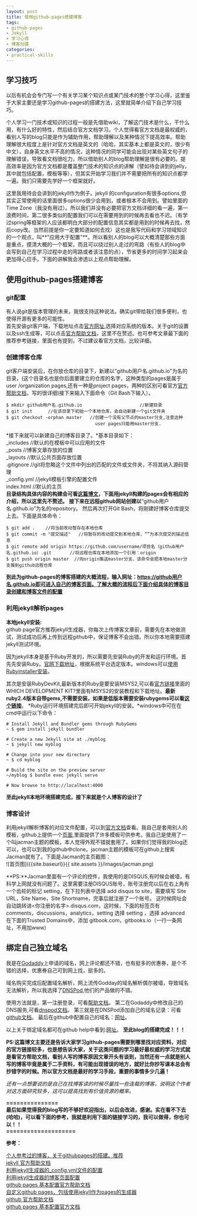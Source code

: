 ```yaml
---
layout: post
title: 使用github-pages搭建博客
tags:
- github-pages
- Jekyll
- 学习心得
- 博客创建
categories:
- practical-skills
---
```

## 学习技巧
 以后有机会会专门写一个有关学习某个知识点或某门技术的整个学习心得，这里鉴于大家主要还是学习github-pages的搭建方法，这里就简单介绍下自己学习技巧。
 
<!--more-->



个人学习一门技术或知识的过程一般是先借助wiki，了解这门技术是什么，干什么用，有什么好的特性，然后结合官方文档学习。个人觉得看官方文档是最权威的，看别人写的blog只能是作为辅助作用，帮助理解以及某种情况下提高效率。帮助理解很大程度上是针对官方文档是英文的（哈哈，其实基本上都是英文的，很少有中文），自身英文水平不高的情况，这种情况的同学可能会出现对某些英文句子的理解错误，导致看文档很吃力，所以借助别人的blog帮助理解是很有必要的。提高效率是因为官方文档都是覆盖整门技术的知识点的讲解（譬如待会讲到的jelly，其中就包括配置，模板等等），但其实开始学习我们并不需要把所有的知识点都学一遍。我们只需要先学好一个框架就好。

这里我用待会会讲到的jekyll作为例子。jekyll 的configuration有很多options,但其实正常使用的话里面很多options很少会用到，或者根本不会用到。譬如里面的Time Zone（我没有用过）。所以我们并没有必要把官方文档详细的看一遍，第一浪费时间，第二很多类似的配置我们可以在需要用到的时候再去看也不迟。（有学过spring等框架的人应该都明白大部分的配置信息其实都是用到的时候再去找，然后copy改。当然前提是你一定要知道如何去找）这也是我写代码和学习领域知识的一个观点，叫**"应用大于配置"**。所以看别人的blog可以大概清楚那些方面是重点，摸清大概的一个框架，而且可以绕过别人走过的弯路（有些人的blog中会写到自己在学习过程中走的弯路或者该注意的点），节省更多的时间学习起来会更加得心应手。下面的讲解我会渗透以上观点帮助理解。

## 使用github-pages搭建博客
### git配置
有人说git是版本管理的未来，我很支持这种说法。确实git带给我们很多便利，也使得开源有更多的可能性。  
首先安装git客户端，下载地址点击[官方网址](https://git-scm.com/downloads),选择对应系统的版本。关于git的设置以及ssh生成等，可以点击[官方帮助文档](https://help.github.com/articles/set-up-git/)，这里不在赘述。也可参考文章最下面的推荐参考链接，里面也有提到，不过建议看官方文档，比较详细。
### 创建博客仓库
git客户端安装后，在你放仓库的目录下，新建以“github用户名.github.io"为名的目录，(这个目录名也是你后面要建立的仓库的名字，这种类型的pages是属于user /organization pages,还有一种是project pages，两种的区别可看官方[官方帮助文档](https://help.github.com/articles/user-organization-and-project-pages/)，写的很详细)接下来输入下面命令（Git Bash下输入）。

    $ mkdir github用户名.github.io                      //新建目录
    $ git init      //在该目录下初始一个本地仓库，会自动新建一个git文件夹
    $ git checkout -orphan master   //创建一个没有父节点的master分支,注意这种
                                      user pages只能用master分支.
									  
*接下来就可以新建自己的博客目录了。*基本目录如下：  
_includes  //默认的在模板中可以应用的文件  
_posts    //博客文章存放的位置  
_layouts  //默认公共页面存放位置  
.gitignore  //git将忽略这个文件中列出的匹配的文件或文件夹，不将其纳入源码管理  
_config.yml //jekyll模板引擎的配置文件  
index.html  //默认的主页  
**目录结构具体内容的构建会可看[这篇博文](http://www.ezlippi.com/blog/2015/03/github-pages-blog.html)，下面用jekyll构建的pages会有相应的介绍，所以这里先不赘述。**
**接下来在远程github网站创建以**“github用户名.github.io”为名的repository。
然后再次打开Git Bash，将刚建好博客仓库提交上去。下面是具体命令：

    $ git add .    //将当前改动暂存在本地仓库
    $ git commit -m "提交描述"   //将暂存的改动提交到本地仓库，“”为本次提交的描述信                                 息
    $ git remote add origin https://github.com/username/项目名（github用户名.github.io）.git       //将远程仓库在本地添加一个引用：origin
    $ git push origin master  //向origin推送master分支，该命令会把本地master分支推到github远程仓库
	
**到此为github-pages的博客搭建的大概流程，输入网址：https://github用户名.github.io即可进入自己的博客页面。了解大概的流程后下面介绍具体的博客目录创建和博客文件的配置**
### 利用jekyll解析pages

**本地jekyll安装:**  
github page官方推荐jekyll生成器，你每次上传博客文章前，需要先在本地做测试，测试成功后再上传到远程github中，保证博客不会出错。所以你本地需要搭建jekyll测试环境。  

因为jekyll本身是基于Ruby开发的，所以需要先安装Ruby的开发和运行环境。首先先安装Ruby。[官网下载地址](http://www.ruby-lang.org/zh_cn/downloads/)，根据系统平台选定版本。windows可以[使用Rubyinstaller安装](http://rubyinstaller.org/downloads)。  

其次是安装RubyDevKit,最新版本的Ruby是要安装MSYS2,可以看[官方链接](http://rubyinstaller.org/downloads)里面的WHICH DEVELOPMENT KIT?里面有MSYS2的安装教程和下载地址。**最新ruby2.4版本自带gems,不需要安装，如果是低版本需要安装rubygems可以看[这个链接](https://rubygems.org/pages/download)**。
*Ruby运行环境搭建完后即可开始jekyll的安装。*windows中可在在cmd中运行以下命令：

    # Install Jekyll and Bundler gems through RubyGems
    ~ $ gem install jekyll bundler

    # Create a new Jekyll site at ./myblog
    ~ $ jekyll new myblog

    # Change into your new directory
    ~ $ cd myblog

    # Build the site on the preview server
    ~/myblog $ bundle exec jekyll serve

    # Now browse to http://localhost:4000  
	
**至此jekyll本地环境搭建完成，接下来就是个人博客的设计了**  

### 博客设计
利用jekyll解析博客的对应文件配置，可以到[官方文档](https://help.github.com/categories/customizing-github-pages/)查看。我自己是套用别人的模板，github上提供一个[页面](https://github.com/jekyll/jekyll/wiki/sites),里面提供了许多模板可供参考。我自己是使用了一个叫jacman主题的模板，本人觉得外观不错就套用了。如果你们觉得我的blog还可以，也可以到我的github中clone。jacman主题的模板可在github上搜索Jacman就有了。下面是Jacman的主页截图：  
![首页图]({{site.baseurl}}{{ site.assets }}/images/jacman.png)  

**PS:**Jacman里面有一个评论的控件，我使用的是DISQUS,有时候会被墙，有科学上网就没有问题了。这里需要注册DISQUS账号，账号注册完以后在右上角有一个齿轮的标记 setting，在下拉列表中选择 add disqus to site，需要填写 Site URL，Site Name，Site Shortname，完事后就注册了一个账号。
这时候网址会自动跳转进<你注册的名字>.disqus.com，这时候，下面的标签页有comments，discussions，analytics，setting 选择 setting ，选择 advanced 在下面的Trusted Domains中，添加 gitbook.com，gitbooks.io（一行一条网址，不用加www）
## 绑定自己独立域名
我是在[Godaddy](https://sg.godaddy.com/?ci=)上申请的域名，网上评论都还不错，也有挺多的优惠券，是个不错的选择，优惠券自己可到网上找，挺多的。  

域名购买完成后配置域名解析，网上流传Godday的域名解析偶尔被墙，导致域名无法解析，所以我选择了[DNSPod](https://www.dnspod.com/),他们的产品做的不错。  

使用方法就是，第一注册登录，可看[帮助文档](https://www.dnspod.com/support/index/fid/1)。
第二在Godaddy中修改自己的DNS服务,可看[dnspod文档](https://www.dnspod.com/support/index/fid/119)。
第三就是在DNSPod添加自己的域名记录：可看[github文档](https://help.github.com/articles/quick-start-setting-up-a-custom-domain/)。
最后在github中配置自己的域名：[网址](https://help.github.com/articles/adding-or-removing-a-custom-domain-for-your-github-pages-site/)。  

以上关于绑定域名都可在github help中看到:[网址](https://help.github.com/articles/quick-start-setting-up-a-custom-domain/)。
**至此blog的搭建完成！！！**
  
**PS:这篇博文主要还是告诉大家学习github-pages需要到哪里找对应资料，对应的官方链接较多，也是想告诉大家，关于这类问题的学习最好最权威的学习方式就是看官方帮助文档，看别人写的博客原因文章开头有谈到，当然还有一点就是别人写的博客毕竟是属于二手资料，有可能出现错误的地方，就好比你抄写课本总会有抄错字的时候。所以官方文档是最好的学习手段，重要的事情多少几遍！**

*还有一点想要说的是自己在找博客读的时候尽量找一些连载的博客，说明这个作者对这方面研究较多，这可以提高找到有价值资源的概率。*

**===============   
 最后如果觉得我的blog写的不够好欢迎指出，以后会改进，感谢。实在看不下去(哈哈)，可以看下面的参考，我就是利用下面的链接学习的，我可以做得，你也可以！！  
 ====================**   

    
**参考：**  
       
[个人参考过的博客，关于githubpages的搭建。推荐](https://www.ezlippi.com/blog/2015/03/github-pages-blog.html)   
[jekyll 官方帮助文档](http://jekyllrb.com/docs/home/)  
[利用jekyll生成器的_config.yml文件的配置](http://jekyllrb.com/docs/configuration/)  
[利用jekyll生成器的博客页面配置](http://jekyllrb.com/docs/templates/)  
[github pages 基本配置官方帮助文档](https://help.github.com/categories/github-pages-basics)  
[自定义github pages，包括使用jekyll作为pages的生成器](https://help.github.com/categories/customizing-github-pages)  
[github 官方帮助文档](https://help.github.com/)  
[github pages 基本配置官方文档](https://help.github.com/categories/github-pages-basics/)  

    
    

 



